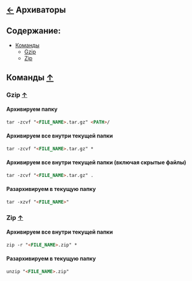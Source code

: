 [&larr;](readme.md "Шпаргалка") Архиваторы
--------------------------------------

## <a name="content"></a> Содержание:
- [Команды](#commands)
    - [Gzip](#commands_gzip)
    - [Zip](#commands_zip)

## <a name="commands"></a> Команды [&uarr;](#content)

### <a name="commands_gzip"></a> Gzip [&uarr;](#content)

#### Архивируем папку
```markdown
tar -zcvf "<FILE_NAME>.tar.gz" <PATH>/
```

#### Архивируем все внутри текущей папки
```markdown
tar -zcvf "<FILE_NAME>.tar.gz" *
```

#### Архивируем все внутри текущей папки (включая скрытые файлы)
```markdown
tar -zcvf "<FILE_NAME>.tar.gz" .
```

#### Разархивируем в текущую папку
```markdown
tar -xzvf "<FILE_NAME>"
```

### <a name="commands_zip"></a> Zip [&uarr;](#content)

#### Архивируем все внутри текущей папки
```markdown
zip -r "<FILE_NAME>.zip" *
```
#### Разархивируем в текущую папку
```markdown
unzip "<FILE_NAME>.zip"
```